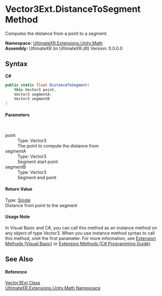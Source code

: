 # Vector3Ext.DistanceToSegment Method 
 

Computes the distance from a point to a segment.

**Namespace:**&nbsp;<a href="N_UltimateXR_Extensions_Unity_Math">UltimateXR.Extensions.Unity.Math</a><br />**Assembly:**&nbsp;UltimateXR (in UltimateXR.dll) Version: 0.0.0.0

## Syntax

**C#**<br />
``` C#
public static float DistanceToSegment(
	this Vector3 point,
	Vector3 segmentA,
	Vector3 segmentB
)
```


#### Parameters
&nbsp;<dl><dt>point</dt><dd>Type: Vector3<br />The point to compute the distance from</dd><dt>segmentA</dt><dd>Type: Vector3<br />Segment start point</dd><dt>segmentB</dt><dd>Type: Vector3<br />Segment end point</dd></dl>

#### Return Value
Type: <a href="https://docs.microsoft.com/dotnet/api/system.single" target="_blank" rel="noopener noreferrer">Single</a><br />Distance from point to the segment

#### Usage Note
In Visual Basic and C#, you can call this method as an instance method on any object of type Vector3. When you use instance method syntax to call this method, omit the first parameter. For more information, see <a href="https://docs.microsoft.com/dotnet/visual-basic/programming-guide/language-features/procedures/extension-methods" target="_blank" rel="noopener noreferrer">Extension Methods (Visual Basic)</a> or <a href="https://docs.microsoft.com/dotnet/csharp/programming-guide/classes-and-structs/extension-methods" target="_blank" rel="noopener noreferrer">Extension Methods (C# Programming Guide)</a>.

## See Also


#### Reference
<a href="T_UltimateXR_Extensions_Unity_Math_Vector3Ext">Vector3Ext Class</a><br /><a href="N_UltimateXR_Extensions_Unity_Math">UltimateXR.Extensions.Unity.Math Namespace</a><br />